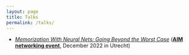 ```yaml
---
layout: page
title: Talks
permalink: /talks/
---
```


- [*Memorization With Neural Nets: Going Beyond the Worst Case*](files/2022-12_aim.pdf) ([**AIM networking event**](https://aimath.nl/), December 2022 in Utrecht)

